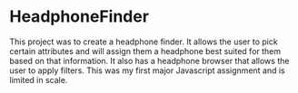 # HeadphoneFinder

This project was to create a headphone finder. It allows the user to pick certain attributes and will assign them a headphone best suited for them based on that information. It also has a headphone browser that allows the user to apply filters. This was my first major Javascript assignment and is limited in scale.
